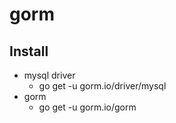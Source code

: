 # gorm
## Install
- mysql driver
  - go get -u gorm.io/driver/mysql
- gorm
  - go get -u gorm.io/gorm

